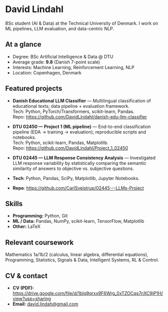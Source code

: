 # David Lindahl

BSc student (AI & Data) at the Technical University of Denmark. I work on ML pipelines, LLM evaluation, and data-centric NLP.

## At a glance
- Degree: BSc Artificial Intelligence & Data @ DTU
- Average grade: **9.8** (Danish 7-point scale)
- Interests: Machine Learning, Reinforcement Learning, NLP
- Location: Copenhagen, Denmark

## Featured projects
- **Danish Educational LLM Classifier** — Multilingual classification of educational texts; data pipeline + evaluation framework.  
  Tech: Python, PyTorch/Transformers, scikit-learn, Pandas.  
  Repo: https://github.com/DavidLindahl/danish-edu-llm-classifier

- **DTU 02450 — Project 1 (ML pipeline)** — End-to-end classification pipeline (EDA → training → evaluation); reproducible scripts and notebooks.  
  Tech: Python, scikit-learn, Pandas, Matplotlib.  
  Repo: https://github.com/DavidLindahl/Project_1_02450

- **DTU 02445 — LLM Response Consistency Analysis** — Investigated LLM response variability by statistically comparing the semantic similarity of answers to objective vs. subjective questions.
- **Tech**: Python, Pandas, SciPy, Matplotlib, Jupyter Notebooks.
- **Repo**: https://github.com/CarlSvejstrup/02445---LLMs-Project

## Skills
- **Programming:** Python, Git
- **ML / Data:** Pandas, NumPy, scikit-learn, TensorFlow, Matplotlib
- **Other:** LaTeX

## Relevant coursework
Mathematics 1a/1b/2 (calculus, linear algebra, differential equations), Programming, Statistics, Signals & Data, Intelligent Systems, RL & Control.

## CV & contact
- **CV (PDF):** https://drive.google.com/file/d/1blq9qrxx9F6Wrg_0xTZOCqs7nXC9jP1H/view?usp=sharing
- **Email:** david.lindah@gmail.com
